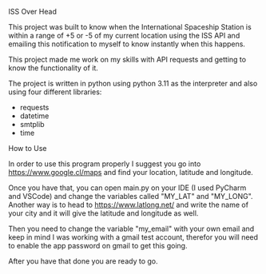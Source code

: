 ISS Over Head

This project was built to know when the International Spaceship Station is within a range of +5 or -5 of my current location using the ISS API and emailing this notification to myself to know instantly when this happens.

This project made me work on my skills with API requests and getting to know the functionality of it.

The project is written in python using python 3.11 as the interpreter and also using four different libraries:
- requests
- datetime
- smtplib
- time

How to Use

In order to use this program properly I suggest you go into https://www.google.cl/maps and find your location, latitude and longitude. 

Once you have that, you can open main.py on your IDE (I used PyCharm and VSCode) and change the variables called "MY_LAT" and "MY_LONG". Another way is to head to https://www.latlong.net/ and write the name of your city and it will give the latitude and longitude as well.

Then you need to change the variable "my_email" with your own email and keep in mind I was working with a gmail test account, therefor you will need to enable the app password on gmail to get this going.

After you have that done you are ready to go.
